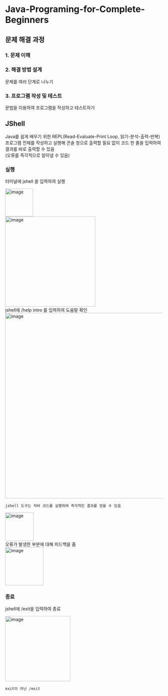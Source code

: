 # Java-Programing-for-Complete-Beginners
## 문제 해결 과정
### 1. 문제 이해
### 2. 해결 방법 설계
문제를 여러 단계로 나누기
### 3. 프로그램 작성 및 테스트
문법을 이용하여 프로그램을 작성하고 테스트하기
## JShell
Java를 쉽게 배우기 위한 REPL(Read-Evaluate-Print Loop, 읽기-분석-출력-반복)
<br />
프로그램 전체를 작성하고 실행해 콘솔 창으로 출력할 필요 없이 코드 한 줄을 입력하여 결과를 바로 출력할 수 있음
<br />
(오류를 즉각적으로 알아낼 수 있음)
### 실행
터미널에 jshell 을 입력하여 실행

<img width="89" alt="image" src="https://github.com/Min-SungJo/Java-Programing-for-Complete-Beginners/assets/91239439/e53a0e96-ba71-494c-8f2e-6a776b083ec0">
<br />
<img width="288" alt="image" src="https://github.com/Min-SungJo/Java-Programing-for-Complete-Beginners/assets/91239439/034b0538-0b69-4df2-baf8-fafb9f2cc365">
<br />
jshell에 /help intro 를 입력하여 도움말 확인
<img width="592" alt="image" src="https://github.com/Min-SungJo/Java-Programing-for-Complete-Beginners/assets/91239439/25e89ed6-ea45-4889-881a-38f77e05cdd4">
<br />

```
jshell 도구는 자바 코드를 실행하여 즉각적인 결과를 얻을 수 있음

```
<img width="91" alt="image" src="https://github.com/Min-SungJo/Java-Programing-for-Complete-Beginners/assets/91239439/71094afb-e08f-4ec3-bfdb-67a6e749e612">
<br />
오류가 발생한 부분에 대해 피드백을 줌
<br />
<img width="122" alt="image" src="https://github.com/Min-SungJo/Java-Programing-for-Complete-Beginners/assets/91239439/901f1804-dde2-4ae9-91b1-ee3d60350fa1">
<br >

### 종료
jshell에 /exit을 입력하여 종료

<img width="208" alt="image" src="https://github.com/Min-SungJo/Java-Programing-for-Complete-Beginners/assets/91239439/b2b4acc6-844d-40f7-9505-dd5b16a997fc">
<br />

```
exit이 아닌 /exit

```
